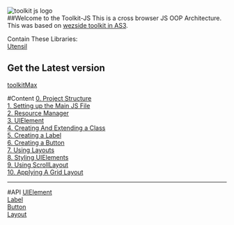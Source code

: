 ![toolkit js logo](http://i1057.photobucket.com/albums/t386/Fahim_Chowdhury/ToolkitJS/c8d41c23.jpg)  
##Welcome to the Toolkit-JS
This is a cross browser JS OOP Architecture. This was based on [wezside toolkit in AS3](https://github.com/wezside/Toolkit).  

Contain These Libraries:  
[Utensil](https://github.com/fahimc/Utensil/)

## Get the Latest version  
[toolkitMax](https://github.com/fahimc/Toolkit-JS/downloads)


#Content 
[0. Project Structure](https://github.com/fahimc/Toolkit-JS/wiki/0.-Project-Structure)  
[1. Setting up the Main JS File](https://github.com/fahimc/Toolkit-JS/wiki/1.-Setting-up-the-Main-JS-File)  
[2. Resource Manager](https://github.com/fahimc/Toolkit-JS/wiki/2.-Resource-Manager)  
[3. UIElement](https://github.com/fahimc/Toolkit-JS/wiki/3.-UIElement)  
[4. Creating And Extending a Class](https://github.com/fahimc/Toolkit-JS/wiki/4.-Creating-And-Extending-a-Class)  
[5. Creating a Label](https://github.com/fahimc/Toolkit-JS/wiki/5.-Creating-a-Label)   
[6. Creating a Button](https://github.com/fahimc/Toolkit-JS/wiki/6.-Create-A-Button)  
[7. Using Layouts](https://github.com/fahimc/Toolkit-JS/wiki/7.-Using-Layouts)  
[8. Styling UIElements](https://github.com/fahimc/Toolkit-JS/wiki/8.-Styling-UIElements)  
[9. Using ScrollLayout](https://github.com/fahimc/Toolkit-JS/wiki/9.-Using-ScrollLayout)  
[10. Applying A Grid Layout](https://github.com/fahimc/Toolkit-JS/wiki/a_10.-Applying-A-Grid-Layout)  

---
#API
[UIElement](https://github.com/fahimc/Toolkit-JS/wiki/API---UIElement-Method-List)  
[Label](https://github.com/fahimc/Toolkit-JS/wiki/API-Label-Method-List)   
[Button](https://github.com/fahimc/Toolkit-JS/wiki/API-Button-Method-List)  
[Layout](https://github.com/fahimc/Toolkit-JS/wiki/API-Layout-Method-List) 